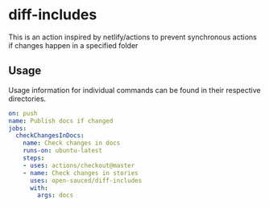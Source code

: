 # diff-includes
This is an action inspired by netlify/actions to prevent synchronous actions if changes happen in a specified folder

## Usage
Usage information for individual commands can be found in their respective directories.

```yml
on: push
name: Publish docs if changed
jobs:
  checkChangesInDocs:
    name: Check changes in docs
    runs-on: ubuntu-latest
    steps:
    - uses: actions/checkout@master
    - name: Check changes in stories
      uses: open-sauced/diff-includes
      with:
        args: docs
```
